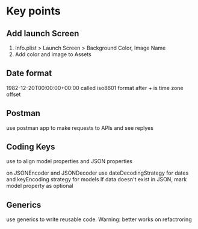 #  Key points
## Add launch Screen
1. Info.plist > Launch Screen > Background Color, Image Name
2. Add color and image to Assets

## Date format
1982-12-20T00:00:00+00:00
called iso8601 format
after + is time zone offset

## Postman
use postman app to make requests to APIs and see replyes

## Coding Keys
use to align model properties and JSON properties

on JSONEncoder and JSONDecoder use dateDecodingStrategy for dates and keyEncoding strategy for models
If data doesn't exist in JSON, mark model property as optional


## Generics
use generics to write reusable code. Warning: better works on refactroring
